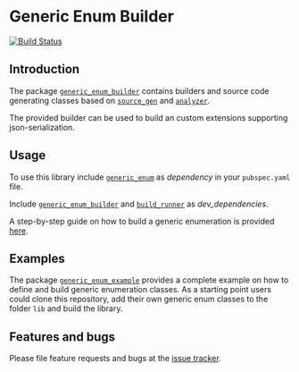 # Generic Enum Builder
[![Build Status](https://travis-ci.com/simphotonics/generic_enum.svg?branch=master)](https://travis-ci.com/simphotonics/generic_enum)


## Introduction

The package [`generic_enum_builder`][generic_enum_builder] contains builders and
source code generating classes based on [`source_gen`][source_gen]
and [`analyzer`][analyzer].

The provided builder can be used to build an custom extensions supporting json-serialization.


## Usage

To use this library include [`generic_enum`][generic_enum] as *dependency* in your `pubspec.yaml` file.

Include [`generic_enum_builder`][generic_enum_builder] and [`build_runner`][build_runner] as *dev_dependencies*.

A step-by-step guide on how to build a generic enumeration is provided [here].


## Examples

The package [`generic_enum_example`][generic_enum_example] provides a complete example on how to define and build
generic enumeration classes. As a starting point users could clone this repository, add
their own generic enum classes to the folder `lib` and build the library.


## Features and bugs
Please file feature requests and bugs at the [issue tracker].

[issue tracker]: https://github.com/simphotonics/generic_enum/issues
[analyzer]: https://pub.dev/packages/analyzer
[build_runner]: https://pub.dev/packages/build_runner
[generic_enum]: https://pub.dev/packages/generic_enum
[generic_enum_builder]: https://pub.dev/packages/generic_enum_builder
[source_gen]: https://pub.dev/packages/source_gen
[generic_enum_example]: ../generic_enum_example

[here]: https://github.com/simphotonics/generic_enum/tree/master/generic_enum#building-a-generic-enum
